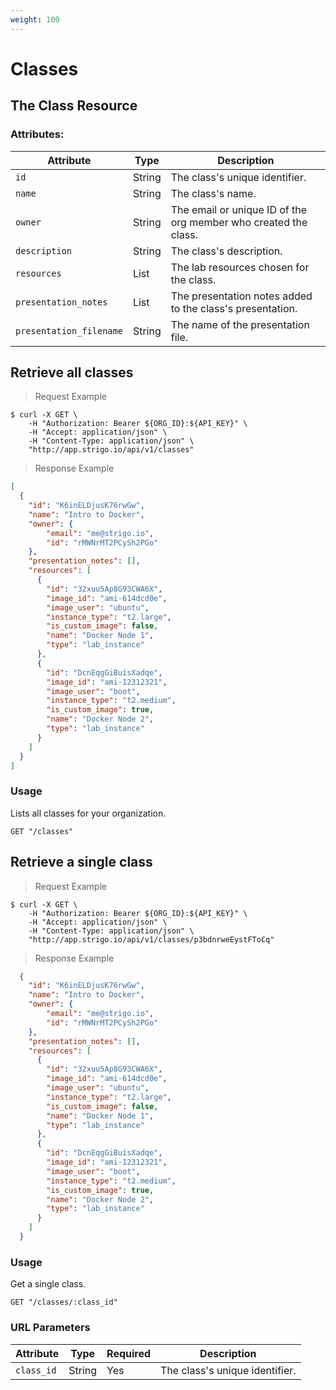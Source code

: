 ```yaml
---
weight: 100
---
```



# Classes

## The Class Resource

### Attributes:

Attribute               | Type     | Description
---------               | -------  | -------
`id`                    | String   | The class's unique identifier.
`name`                  | String   | The class's name.
`owner`                 | String   | The email or unique ID of the org member who created the class.
`description`           | String   | The class's description.
`resources`             | List     | The lab resources chosen for the class.
`presentation_notes`    | List     | The presentation notes added to the class's presentation.
`presentation_filename` | String   | The name of the presentation file.


## Retrieve all classes

> Request Example

```shell
$ curl -X GET \
    -H "Authorization: Bearer ${ORG_ID}:${API_KEY}" \
    -H "Accept: application/json" \
    -H "Content-Type: application/json" \
    "http://app.strigo.io/api/v1/classes"
```

> Response Example

```json
[
  {
    "id": "K6inELDjusK76rwGw",
    "name": "Intro to Docker",
    "owner": {
        "email": "me@strigo.io",
        "id": "rMWNrMT2PCySh2PGo"
    },
    "presentation_notes": [],
    "resources": [
      {
        "id": "32xuu5Ap8G93CWA6X",
        "image_id": "ami-614dcd0e",
        "image_user": "ubuntu",
        "instance_type": "t2.large",
        "is_custom_image": false,
        "name": "Docker Node 1",
        "type": "lab_instance"
      },
      {
        "id": "DcnEqgGiBuisXadqe",
        "image_id": "ami-12312321",
        "image_user": "boot",
        "instance_type": "t2.medium",
        "is_custom_image": true,
        "name": "Docker Node 2",
        "type": "lab_instance"
      }
    ]
  }
]
```

### Usage

Lists all classes for your organization.

`GET "/classes"`


## Retrieve a single class

> Request Example

```shell
$ curl -X GET \
    -H "Authorization: Bearer ${ORG_ID}:${API_KEY}" \
    -H "Accept: application/json" \
    -H "Content-Type: application/json" \
    "http://app.strigo.io/api/v1/classes/p3bdnrweEystFToCq"
```

> Response Example

```json
  {
    "id": "K6inELDjusK76rwGw",
    "name": "Intro to Docker",
    "owner": {
        "email": "me@strigo.io",
        "id": "rMWNrMT2PCySh2PGo"
    },
    "presentation_notes": [],
    "resources": [
      {
        "id": "32xuu5Ap8G93CWA6X",
        "image_id": "ami-614dcd0e",
        "image_user": "ubuntu",
        "instance_type": "t2.large",
        "is_custom_image": false,
        "name": "Docker Node 1",
        "type": "lab_instance"
      },
      {
        "id": "DcnEqgGiBuisXadqe",
        "image_id": "ami-12312321",
        "image_user": "boot",
        "instance_type": "t2.medium",
        "is_custom_image": true,
        "name": "Docker Node 2",
        "type": "lab_instance"
      }
    ]
  }
```

### Usage

Get a single class.

`GET "/classes/:class_id"`

### URL Parameters

Attribute  | Type    | Required | Description
---------  | ------- | -------  | -------
`class_id` | String  | Yes      | The class's unique identifier.
